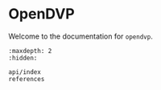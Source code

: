 # OpenDVP

Welcome to the documentation for `opendvp`.

```{toctree}
:maxdepth: 2
:hidden:

api/index
references